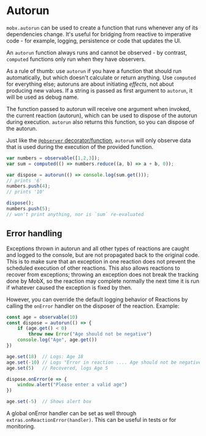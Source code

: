 # Autorun

`mobx.autorun` can be used to create a function that runs whenever any of its dependencies change. It's useful for bridging from reactive to imperative code - for example, logging, persistence or code that updates the UI.

An `autorun` function always runs and cannot be observed - by contrast, `computed` functions only run when they have observers.

As a rule of thumb: use `autorun` if you have a function that should run automatically, but which doesn't calculate or return anything. Use `computed` for everything else; autoruns are about initiating _effects_, not about producing new values.
If a string is passed as first argument to `autorun`, it will be used as debug name.

The function passed to autorun will receive one argument when invoked, the current reaction (autorun), which can be used to dispose of the autorun during execution. `autorun` also returns this function, so you can dispose of the autorun.

Just like the [`@observer` decorator/function](./observer-component.md), `autorun` will only observe data that is used during the execution of the provided function.

```javascript
var numbers = observable([1,2,3]);
var sum = computed(() => numbers.reduce((a, b) => a + b, 0));

var dispose = autorun(() => console.log(sum.get()));
// prints '6'
numbers.push(4);
// prints '10'

dispose();
numbers.push(5);
// won't print anything, nor is `sum` re-evaluated
```

## Error handling

Exceptions thrown in autorun and all other types of reactions are caught and logged to the console, but are not propagated back to the original code. This is to make sure that an exception in one reaction does not prevent the scheduled execution of other reactions.
This also allows reactions to recover from exceptions; throwing an exception does not break the tracking done by MobX,
so the reaction may complete normally the next time it is run if whatever caused the exception is fixed by then.

However, you can override the default logging behavior of Reactions by calling the `onError` handler on the disposer of the reaction.
Example:

```javascript
const age = observable(10)
const dispose = autorun(() => {
    if (age.get() < 0)
        throw new Error("Age should not be negative")
    console.log("Age", age.get())
})

age.set(18)  // Logs: Age 18
age.set(-10) // Logs "Error in reaction .... Age should not be negative
age.set(5)   // Recovered, logs Age 5

dispose.onError(e => {
    window.alert("Please enter a valid age")
})

age.set(-5)  // Shows alert box
```

A global onError handler can be set as well through `extras.onReactionError(handler)`. This can be useful in tests or for monitoring.
